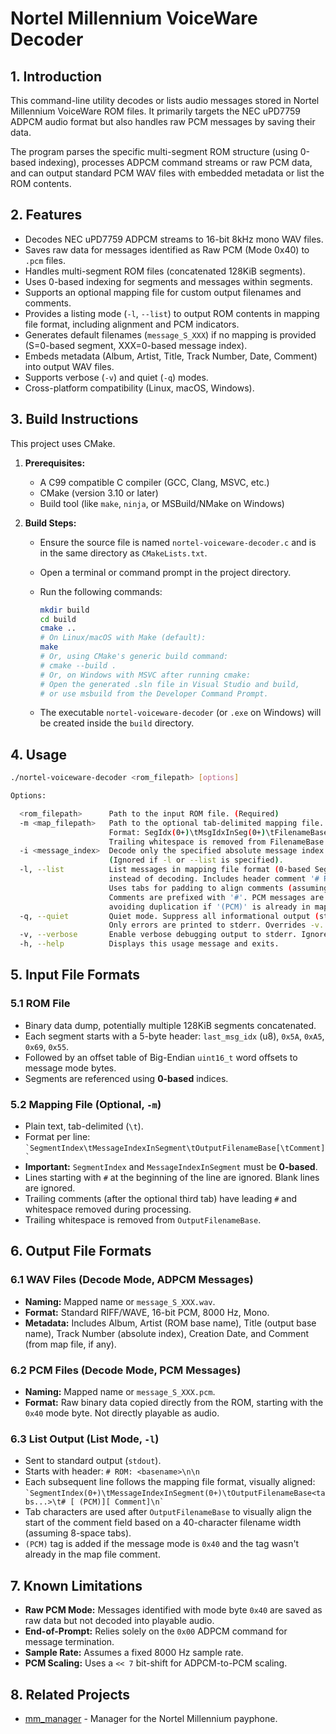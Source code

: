# Nortel Millennium VoiceWare Decoder

## 1. Introduction

This command-line utility decodes or lists audio messages stored in Nortel Millennium VoiceWare ROM files. It primarily targets the NEC uPD7759 ADPCM audio format but also handles raw PCM messages by saving their data.

The program parses the specific multi-segment ROM structure (using 0-based indexing), processes ADPCM command streams or raw PCM data, and can output standard PCM WAV files with embedded metadata or list the ROM contents.

## 2. Features

* Decodes NEC uPD7759 ADPCM streams to 16-bit 8kHz mono WAV files.
* Saves raw data for messages identified as Raw PCM (Mode 0x40) to `.pcm` files.
* Handles multi-segment ROM files (concatenated 128KiB segments).
* Uses 0-based indexing for segments and messages within segments.
* Supports an optional mapping file for custom output filenames and comments.
* Provides a listing mode (`-l`, `--list`) to output ROM contents in mapping file format, including alignment and PCM indicators.
* Generates default filenames (`message_S_XXX`) if no mapping is provided (S=0-based segment, XXX=0-based message index).
* Embeds metadata (Album, Artist, Title, Track Number, Date, Comment) into output WAV files.
* Supports verbose (`-v`) and quiet (`-q`) modes.
* Cross-platform compatibility (Linux, macOS, Windows).

## 3. Build Instructions

This project uses CMake.

1.  **Prerequisites:**
    * A C99 compatible C compiler (GCC, Clang, MSVC, etc.)
    * CMake (version 3.10 or later)
    * Build tool (like `make`, `ninja`, or MSBuild/NMake on Windows)

2.  **Build Steps:**
    * Ensure the source file is named `nortel-voiceware-decoder.c` and is in the same directory as `CMakeLists.txt`.
    * Open a terminal or command prompt in the project directory.
    * Run the following commands:

        ```bash
        mkdir build
        cd build
        cmake ..
        # On Linux/macOS with Make (default):
        make
        # Or, using CMake's generic build command:
        # cmake --build .
        # Or, on Windows with MSVC after running cmake:
        # Open the generated .sln file in Visual Studio and build,
        # or use msbuild from the Developer Command Prompt.
        ```
    * The executable `nortel-voiceware-decoder` (or `.exe` on Windows) will be created inside the `build` directory.

## 4. Usage

```bash
./nortel-voiceware-decoder <rom_filepath> [options]

Options:

  <rom_filepath>      Path to the input ROM file. (Required)
  -m <map_filepath>   Path to the optional tab-delimited mapping file.
                      Format: SegIdx(0+)\tMsgIdxInSeg(0+)\tFilenameBase[\tComment]
                      Trailing whitespace is removed from FilenameBase during load.
  -i <message_index>  Decode only the specified absolute message index (0-based).
                      (Ignored if -l or --list is specified).
  -l, --list          List messages in mapping file format (0-based SegIdx) to stdout
                      instead of decoding. Includes header comment '# ROM: <basename>\n\n'.
                      Uses tabs for padding to align comments (assuming 40 char filename width & 8-space tabs).
                      Comments are prefixed with '#'. PCM messages are indicated,
                      avoiding duplication if '(PCM)' is already in map comment.
  -q, --quiet         Quiet mode. Suppress all informational output (stdout & stderr).
                      Only errors are printed to stderr. Overrides -v.
  -v, --verbose       Enable verbose debugging output to stderr. Ignored if -q is used.
  -h, --help          Displays this usage message and exits.
```

## 5. Input File Formats

### 5.1 ROM File

* Binary data dump, potentially multiple 128KiB segments concatenated.
* Each segment starts with a 5-byte header: `last_msg_idx` (u8), `0x5A`, `0xA5`, `0x69`, `0x55`.
* Followed by an offset table of Big-Endian `uint16_t` word offsets to message mode bytes.
* Segments are referenced using **0-based** indices.

### 5.2 Mapping File (Optional, `-m`)

* Plain text, tab-delimited (`\t`).
* Format per line: `` `SegmentIndex\tMessageIndexInSegment\tOutputFilenameBase[\tComment]` ``
* **Important:** `SegmentIndex` and `MessageIndexInSegment` must be **0-based**.
* Lines starting with `#` at the beginning of the line are ignored. Blank lines are ignored.
* Trailing comments (after the optional third tab) have leading `#` and whitespace removed during processing.
* Trailing whitespace is removed from `OutputFilenameBase`.

## 6. Output File Formats

### 6.1 WAV Files (Decode Mode, ADPCM Messages)

* **Naming:** Mapped name or `message_S_XXX.wav`.
* **Format:** Standard RIFF/WAVE, 16-bit PCM, 8000 Hz, Mono.
* **Metadata:** Includes Album, Artist (ROM base name), Title (output base name), Track Number (absolute index), Creation Date, and Comment (from map file, if any).

### 6.2 PCM Files (Decode Mode, PCM Messages)

* **Naming:** Mapped name or `message_S_XXX.pcm`.
* **Format:** Raw binary data copied directly from the ROM, starting with the `0x40` mode byte. Not directly playable as audio.

### 6.3 List Output (List Mode, `-l`)

* Sent to standard output (`stdout`).
* Starts with header: `# ROM: <basename>\n\n`
* Each subsequent line follows the mapping file format, visually aligned:
    `` `SegmentIndex(0+)\tMessageIndexInSegment(0+)\tOutputFilenameBase<tabs...>\t# [ (PCM)][ Comment]\n` ``
* Tab characters are used after `OutputFilenameBase` to visually align the start of the comment field based on a 40-character filename width (assuming 8-space tabs).
* `(PCM)` tag is added if the message mode is `0x40` and the tag wasn't already in the map file comment.

## 7. Known Limitations

* **Raw PCM Mode:** Messages identified with mode byte `0x40` are saved as raw data but not decoded into playable audio.
* **End-of-Prompt:** Relies solely on the `0x00` ADPCM command for message termination.
* **Sample Rate:** Assumes a fixed 8000 Hz sample rate.
* **PCM Scaling:** Uses a `<< 7` bit-shift for ADPCM-to-PCM scaling.

## 8. Related Projects

* [mm_manager](https://github.com/hharte/mm_manager) - Manager for the Nortel Millennium payphone.